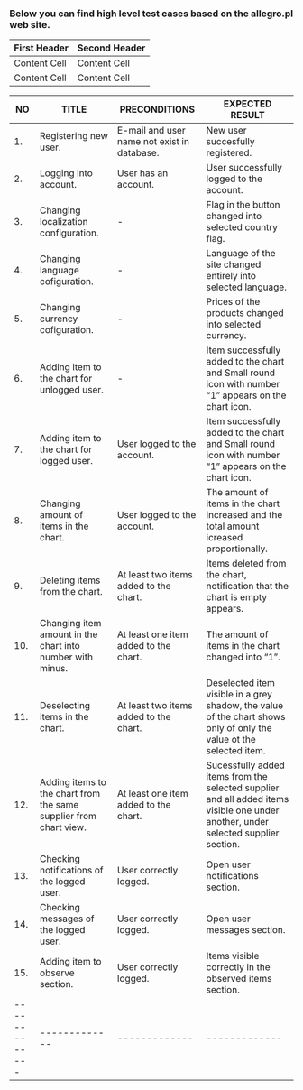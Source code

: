 ### Below you can find high level test cases based on the allegro.pl web site. ###

| First Header  | Second Header |
| ------------- | ------------- |
| Content Cell  | Content Cell  |
| Content Cell  | Content Cell  |


| NO  | TITLE | PRECONDITIONS  | EXPECTED RESULT |
| ------------- | ------------- | ------------- | ------------- |
| 1.  | Registering new user.  | E-mail and user name not exist in database. | New user succesfully registered. |
| 2.  | Logging into account. | User has an account.  | User successfully logged to the account.  |
| 3.  | Changing localization configuration.  | -  | Flag in the button changed into selected country flag.  |
| 4.  | Changing language cofiguration.  | -  | Language of the site changed entirely into selected language.  |
| 5.  | Changing currency cofiguration.  | -  | Prices of the products changed into selected currency.  |
| 6.  | Adding item to the chart for unlogged user.  | -  | Item successfully added to the chart and Small round icon with number “1” appears on the chart icon. |
| 7.  | Adding item to the chart for logged user.  | User logged to the account.  | Item successfully added to the chart and Small round icon with number “1” appears on the chart icon.  |
| 8.  | Changing amount of items in the chart.  | User logged to the account.  | The amount of items in the chart increased  and the total amount icreased proportionally.  |
| 9.  | Deleting items from the chart.  | At least two items added to the chart.  | Items deleted from the chart, notification that the chart is empty appears.  |
| 10.  | Changing item amount in the chart into number with minus.  | At least one item added to the chart.  | The amount of items in the chart changed into “1”.  |
| 11.  | Deselecting items in the chart.  |  At least two items added to the chart.  | Deselected item visible in a grey shadow, the value of the chart shows only of only the value ot the selected item.   |
| 12.  | Adding items to the chart from the same supplier from chart view.  |  At least one item added to the chart.  | Sucessfully added items from the selected supplier and all added items visible one under another, under selected supplier section.   |
| 13.  | Checking notifications of the logged user.  |  User correctly logged.   | Open user notifications section.   |
| 14.  | Checking messages of the logged user.  |  User correctly logged.   | Open user messages section.   |
| 15.  | Adding item to observe section.  |  User correctly logged.   | Items visible correctly in the observed items section.   |
| ------------- | ------------- | ------------- | ------------- |



